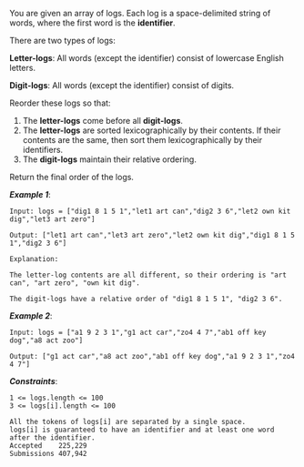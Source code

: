You are given an array of logs. Each log is a space-delimited string of words, where the first word is the **identifier**.

There are two types of logs:

**Letter-logs**: All words (except the identifier) consist of lowercase English letters.

**Digit-logs**: All words (except the identifier) consist of digits.

Reorder these logs so that:

1. The **letter-logs** come before all **digit-logs**.
2. The **letter-logs** are sorted lexicographically by their contents. If their contents are the same, then sort them lexicographically by their identifiers.
3. The **digit-logs** maintain their relative ordering.

Return the final order of the logs.
 
***Example 1***:

    Input: logs = ["dig1 8 1 5 1","let1 art can","dig2 3 6","let2 own kit dig","let3 art zero"]

    Output: ["let1 art can","let3 art zero","let2 own kit dig","dig1 8 1 5 1","dig2 3 6"]

    Explanation:

    The letter-log contents are all different, so their ordering is "art can", "art zero", "own kit dig".

    The digit-logs have a relative order of "dig1 8 1 5 1", "dig2 3 6".

***Example 2***:

    Input: logs = ["a1 9 2 3 1","g1 act car","zo4 4 7","ab1 off key dog","a8 act zoo"]

    Output: ["g1 act car","a8 act zoo","ab1 off key dog","a1 9 2 3 1","zo4 4 7"]
 

***Constraints***:

    1 <= logs.length <= 100
    3 <= logs[i].length <= 100
    
    All the tokens of logs[i] are separated by a single space.
    logs[i] is guaranteed to have an identifier and at least one word after the identifier.
    Accepted    225,229
    Submissions 407,942